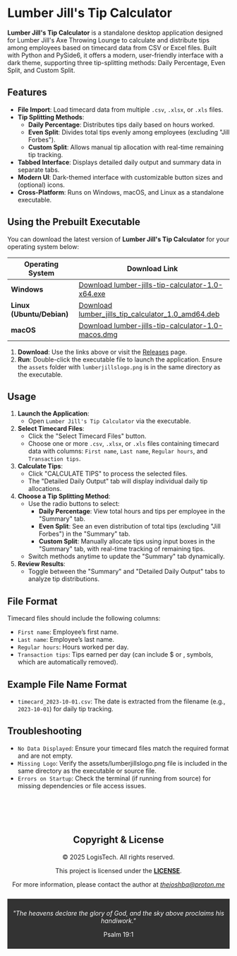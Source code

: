 # Lumber Jill's Tip Calculator

**Lumber Jill's Tip Calculator** is a standalone desktop application designed for Lumber Jill's Axe Throwing Lounge to calculate and distribute tips among employees based on timecard data from CSV or Excel files. Built with Python and PySide6, it offers a modern, user-friendly interface with a dark theme, supporting three tip-splitting methods: Daily Percentage, Even Split, and Custom Split.

## Features

- **File Import**: Load timecard data from multiple `.csv`, `.xlsx`, or `.xls` files.
- **Tip Splitting Methods**:
  - **Daily Percentage**: Distributes tips daily based on hours worked.
  - **Even Split**: Divides total tips evenly among employees (excluding "Jill Forbes").
  - **Custom Split**: Allows manual tip allocation with real-time remaining tip tracking.
- **Tabbed Interface**: Displays detailed daily output and summary data in separate tabs.
- **Modern UI**: Dark-themed interface with customizable button sizes and (optional) icons.
- **Cross-Platform**: Runs on Windows, macOS, and Linux as a standalone executable.

## Using the Prebuilt Executable

You can download the latest version of **Lumber Jill's Tip Calculator** for your operating system below:

| **Operating System**       | **Download Link**                                                                                          |
|----------------------------|------------------------------------------------------------------------------------------------------------|
| **Windows**                | [Download lumber-jills-tip-calculator-1.0-x64.exe](https://github.com/thejoshbq/lumber-jills-tip-calculator/releases/latest/download/lumber-jills-tip-calculator-1.0-x64.exe) |
| **Linux (Ubuntu/Debian)**  | [Download lumber_jills_tip_calculator_1.0_amd64.deb](https://github.com/thejoshbq/lumber-jills-tip-calculator/releases/latest/download/lumber_jills_tip_calculator_1.0_amd64.deb) |
| **macOS**                  | [Download lumber-jills-tip-calculator-1.0-macos.dmg](https://github.com/thejoshbq/lumber-jills-tip-calculator/releases/latest/download/lumber-jills-tip-calculator-1.0-macos.dmg) |

1. **Download**: Use the links above or visit the [Releases](https://github.com/thejoshbq/lumber-jills-tip-calculator/releases) page.
2. **Run**: Double-click the executable file to launch the application. Ensure the `assets` folder with `lumberjillslogo.png` is in the same directory as the executable.

## Usage

1. **Launch the Application**:
    - Open `Lumber Jill's Tip Calculator` via the executable.
2. **Select Timecard Files**:
    - Click the "Select Timecard Files" button.
    - Choose one or more `.csv`, `.xlsx`, or `.xls` files containing timecard data with columns: `First name`, `Last name`, `Regular hours`, and `Transaction tips`.
3. **Calculate Tips**:
    - Click "CALCULATE TIPS" to process the selected files.
    - The "Detailed Daily Output" tab will display individual daily tip allocations.
4. **Choose a Tip Splitting Method**:
    - Use the radio buttons to select:
        - **Daily Percentage**: View total hours and tips per employee in the "Summary" tab.
        - **Even Split**: See an even distribution of total tips (excluding "Jill Forbes") in the "Summary" tab.
        - **Custom Split**: Manually allocate tips using input boxes in the "Summary" tab, with real-time tracking of remaining tips.
    - Switch methods anytime to update the "Summary" tab dynamically.
5. **Review Results**:
    - Toggle between the "Summary" and "Detailed Daily Output" tabs to analyze tip distributions.

## File Format

Timecard files should include the following columns:

- `First name`: Employee’s first name.
- `Last name`: Employee’s last name.
- `Regular hours`: Hours worked per day.
- `Transaction tips`: Tips earned per day (can include $ or , symbols, which are automatically removed).

## Example File Name Format

- `timecard_2023-10-01.csv`: The date is extracted from the filename (e.g., `2023-10-01`) for daily tip tracking.

## Troubleshooting

- `No Data Displayed`: Ensure your timecard files match the required format and are not empty.
- `Missing Logo`: Verify the assets/lumberjillslogo.png file is included in the same directory as the executable or source file.
- `Errors on Startup`: Check the terminal (if running from source) for missing dependencies or file access issues.

<br><br>
<div style="text-align: center; padding: 10px;">
  <h2>Copyright & License</h2>
  <p>© 2025 LogisTech. All rights reserved.</p>
  <p>This project is licensed under the <a href="https://github.com/LogisTechLLC/REACHER-Suite?tab=MIT-1-ov-file"><strong>LICENSE</strong></a>.</p>
  <p>For more information, please contact the author at <a href="mailto:thejoshbq@proton.me"><i>thejoshbq@proton.me</i></a>
</div>

<div style="text-align: center; padding: 10px; background-color: #333; color: white;">
    <p><i>"The heavens declare the glory of God, and the sky above proclaims his handiwork."</i>
    <p>Psalm 19:1</p>
</div>
